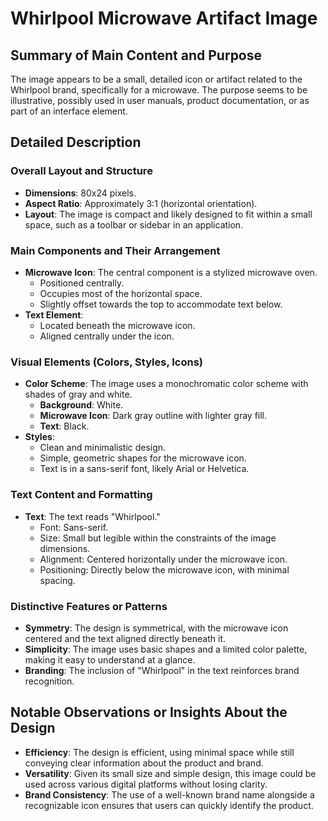 # Whirlpool Microwave Artifact Image

## Summary of Main Content and Purpose
The image appears to be a small, detailed icon or artifact related to the Whirlpool brand, specifically for a microwave. The purpose seems to be illustrative, possibly used in user manuals, product documentation, or as part of an interface element.

## Detailed Description

### Overall Layout and Structure
- **Dimensions**: 80x24 pixels.
- **Aspect Ratio**: Approximately 3:1 (horizontal orientation).
- **Layout**: The image is compact and likely designed to fit within a small space, such as a toolbar or sidebar in an application.

### Main Components and Their Arrangement
- **Microwave Icon**: The central component is a stylized microwave oven.
    - Positioned centrally.
    - Occupies most of the horizontal space.
    - Slightly offset towards the top to accommodate text below.
- **Text Element**:
    - Located beneath the microwave icon.
    - Aligned centrally under the icon.

### Visual Elements (Colors, Styles, Icons)
- **Color Scheme**: The image uses a monochromatic color scheme with shades of gray and white.
  - **Background**: White.
  - **Microwave Icon**: Dark gray outline with lighter gray fill.
  - **Text**: Black.
- **Styles**:
  - Clean and minimalistic design.
  - Simple, geometric shapes for the microwave icon.
  - Text is in a sans-serif font, likely Arial or Helvetica.

### Text Content and Formatting
- **Text**: The text reads "Whirlpool."
    - Font: Sans-serif.
    - Size: Small but legible within the constraints of the image dimensions.
    - Alignment: Centered horizontally under the microwave icon.
    - Positioning: Directly below the microwave icon, with minimal spacing.

### Distinctive Features or Patterns
- **Symmetry**: The design is symmetrical, with the microwave icon centered and the text aligned directly beneath it.
- **Simplicity**: The image uses basic shapes and a limited color palette, making it easy to understand at a glance.
- **Branding**: The inclusion of "Whirlpool" in the text reinforces brand recognition.

## Notable Observations or Insights About the Design
- **Efficiency**: The design is efficient, using minimal space while still conveying clear information about the product and brand.
- **Versatility**: Given its small size and simple design, this image could be used across various digital platforms without losing clarity.
- **Brand Consistency**: The use of a well-known brand name alongside a recognizable icon ensures that users can quickly identify the product.